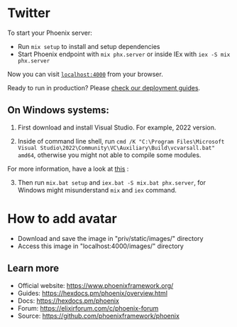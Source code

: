 # Twitter

To start your Phoenix server:

  * Run `mix setup` to install and setup dependencies
  * Start Phoenix endpoint with `mix phx.server` or inside IEx with `iex -S mix phx.server`

Now you can visit [`localhost:4000`](http://localhost:4000) from your browser.

Ready to run in production? Please [check our deployment guides](https://hexdocs.pm/phoenix/deployment.html).

## On Windows systems:
1. First download and install Visual Studio. For example, 2022 version.

2. Inside of command line shell, run `cmd /K "C:\Program Files\Microsoft Visual Studio\2022\Community\VC\Auxiliary\Build\vcvarsall.bat" amd64`, otherwise you might not able to compile some modules.  

For more information, have a look at [this](https://stackoverflow.com/questions/49471198/how-to-fix-could-not-compile-dependency-bcrypt-elixir-error-on-windows) : 

3. Then run `mix.bat setup` and  `iex.bat -S mix.bat phx.server`, for Windows might misunderstand `mix` and `iex` command. 

# How to add avatar

  * Download and save the image in "priv/static/images/" directory
  * Access this image in "localhost:4000/images/" directory

## Learn more

  * Official website: https://www.phoenixframework.org/
  * Guides: https://hexdocs.pm/phoenix/overview.html
  * Docs: https://hexdocs.pm/phoenix
  * Forum: https://elixirforum.com/c/phoenix-forum
  * Source: https://github.com/phoenixframework/phoenix

